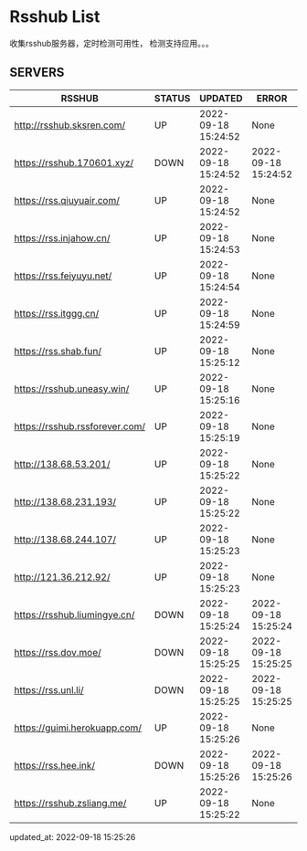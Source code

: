 # Rsshub List

收集rsshub服务器，定时检测可用性， 检测支持应用。。。


## SERVERS

|  RSSHUB   | STATUS  | UPDATED  | ERROR  | TWITTER |  
|  ----  | ----  | ----  | ----  | ---- |  
| http://rsshub.sksren.com/ | UP | 2022-09-18 15:24:52 | None |OK|  
| https://rsshub.170601.xyz/ | DOWN | 2022-09-18 15:24:52 | 2022-09-18 15:24:52 |  
| https://rss.qiuyuair.com/ | UP | 2022-09-18 15:24:52 | None ||  
| https://rss.injahow.cn/ | UP | 2022-09-18 15:24:53 | None ||  
| https://rss.feiyuyu.net/ | UP | 2022-09-18 15:24:54 | None ||  
| https://rss.itggg.cn/ | UP | 2022-09-18 15:24:59 | None ||  
| https://rss.shab.fun/ | UP | 2022-09-18 15:25:12 | None |OK|  
| https://rsshub.uneasy.win/ | UP | 2022-09-18 15:25:16 | None |OK|  
| https://rsshub.rssforever.com/ | UP | 2022-09-18 15:25:19 | None |OK|  
| http://138.68.53.201/ | UP | 2022-09-18 15:25:22 | None ||  
| http://138.68.231.193/ | UP | 2022-09-18 15:25:22 | None ||  
| http://138.68.244.107/ | UP | 2022-09-18 15:25:23 | None ||  
| http://121.36.212.92/ | UP | 2022-09-18 15:25:23 | None ||  
| https://rsshub.liumingye.cn/ | DOWN | 2022-09-18 15:25:24 | 2022-09-18 15:25:24 |  
| https://rss.dov.moe/ | DOWN | 2022-09-18 15:25:25 | 2022-09-18 15:25:25 |  
| https://rss.unl.li/ | DOWN | 2022-09-18 15:25:25 | 2022-09-18 15:25:25 |  
| https://guimi.herokuapp.com/ | UP | 2022-09-18 15:25:26 | None ||  
| https://rss.hee.ink/ | DOWN | 2022-09-18 15:25:26 | 2022-09-18 15:25:26 |  
| https://rsshub.zsliang.me/ | UP | 2022-09-18 15:25:22 | None |OK|  
  

updated_at: 2022-09-18 15:25:26  
